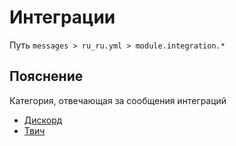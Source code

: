 # Интеграции
Путь `messages > ru_ru.yml > module.integration.*`

## Пояснение
Категория, отвечающая за сообщения интеграций
- [Дискорд](/ru/messages/ru_ru/module/integration/discord/)
- [Твич](/ru/messages/ru_ru/module/integration/twitch/)